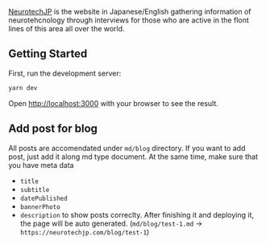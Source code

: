 [NeurotechJP](https://neurotechjp.com) is the website in Japanese/English gathering information of neurotehcnology through interviews for those who are active in the flont lines of this area all over the world.

## Getting Started

First, run the development server:

```bash
yarn dev
```

Open [http://localhost:3000](http://localhost:3000) with your browser to see the result.

## Add post for blog
All posts are accomendated under `md/blog` directory.
If you want to add post, just add it along md type document. At the same time, make sure that you have meta data 
- `title`
- `subtitle`
- `datePublished`
- `bannerPhoto`
- `description`
to show posts correclty. 
After finishing it and deploying it, the page will be auto generated.
(`md/blog/test-1.md` -> `https://neurotechjp.com/blog/test-1`)

